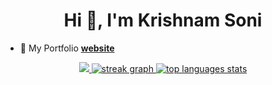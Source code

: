 <h1 align="center">Hi 👋, I'm Krishnam Soni</h1>

- 📄 My Portfolio [**website**](https://krishnams0ni.github.io/) <br>

<div align="center">
  
  <a href="https://krishnams0ni.github.io/">
  <img src="https://github-readme-stats.vercel.app/api?username=krishnams0ni&show_icons=true&theme=radical&hide_border=true&border_radius=5&background=101010&include_all_commits=true&hide=issues&show=prs_merged">
  <img src="https://streak-stats.demolab.com?user=krishnams0ni&theme=radical&hide_border=true&border_radius=5" alt="streak graph">
  <img src="https://github-readme-stats-krishnams0ni.vercel.app/api/top-langs/?username=krishnams0ni&layout=compact&theme=radical&hide_border=true&border_radius=5" alt="top languages stats">
  </a>
  
</div>
